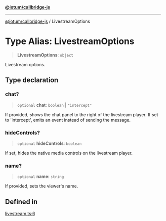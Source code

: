 [**@iotum/callbridge-js**](../README.md)

***

[@iotum/callbridge-js](../README.md) / LivestreamOptions

# Type Alias: LivestreamOptions

> **LivestreamOptions**: `object`

Livestream options.

## Type declaration

### chat?

> `optional` **chat**: `boolean` \| `"intercept"`

If provided, shows the chat panel to the right of the livestream player. If set to 'intercept', emits an event instead of sending the message.

### hideControls?

> `optional` **hideControls**: `boolean`

If set, hides the native media controls on the livestream player.

### name?

> `optional` **name**: `string`

If provided, sets the viewer's name.

## Defined in

[livestream.ts:6](https://github.com/iotum/callbridge-js/blob/d0dfc94e8f5dfc8239b4ec067f283823bb09beee/src/livestream.ts#L6)
